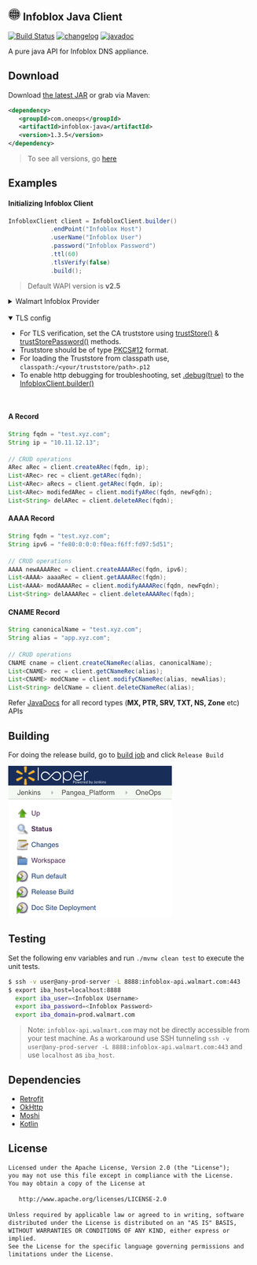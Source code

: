 <img src="docs/images/dns-icon.png" alt="Infoblox" width=25 height=25> Infoblox Java Client
----------
[![Build Status](https://ci.walmart.com/buildStatus/icon?job=Pangea_Platform/OneOps/infoblox-java)][build-job] [![changelog][cl-svg]][cl-url] [![javadoc][javadoc-svg]][javadoc-url]  

A pure java API for Infoblox DNS appliance.

Download
--------

Download [the latest JAR][1] or grab via Maven:
```xml
<dependency>
   <groupId>com.oneops</groupId>
   <artifactId>infoblox-java</artifactId>
   <version>1.3.5</version>
</dependency>
```
> To see all versions, go [here][0]

## Examples

#### Initializing Infoblox Client

```java
InfobloxClient client = InfobloxClient.builder()
            .endPoint("Infoblox Host")
            .userName("Infoblox User")
            .password("Infoblox Password")
            .ttl(60)
            .tlsVerify(false)
            .build();
```
> Default WAPI version is <b>v2.5</b>

<details>
 <summary>Walmart Infoblox Provider</summary>

   A new `InfobloxClientProvider` class has been provided to create 
   `InfobloxClient` transparently based on the `FQDN`. This will be make use of a `/secrets/infoblox-conf.json` config file to get all the infoblox endpoint configurations. To get a client (cached) for supported domain, 

   ```java 
   String fqdn = "test.us.walmart.net";
   String ip = "10.11.12.13";

   InfobloxClient client = InfobloxClientProvider.forDomain(fqdn);
   ARec aRec = client.createARec(fqdn, ip);
   ```
</details><br/>

<details open>
 <summary>TLS config</summary>

  - For TLS verification, set the CA truststore using [trustStore()][2] & [trustStorePassword()][3] methods.
  - Truststore should be of type [PKCS#12][4] format. 
  - For loading the Truststore from classpath use, `classpath:/<your/truststore/path>.p12`
  - To enable http debugging for troubleshooting, set [.debug(true)][5] to the [InfobloxClient.builder()][6]
</details><br/>

#### **A** Record

```java
String fqdn = "test.xyz.com";
String ip = "10.11.12.13";

// CRUD operations
ARec aRec = client.createARec(fqdn, ip);
List<ARec> rec = client.getARec(fqdn);
List<ARec> aRecs = client.getARec(fqdn, ip);
List<ARec> modifedARec = client.modifyARec(fqdn, newFqdn);
List<String> delARec = client.deleteARec(fqdn);
```
#### **AAAA** Record

```java
String fqdn = "test.xyz.com";
String ipv6 = "fe80:0:0:0:f0ea:f6ff:fd97:5d51";

// CRUD operations
AAAA newAAAARec = client.createAAAARec(fqdn, ipv6);
List<AAAA> aaaaRec = client.getAAAARec(fqdn);
List<AAAA> modAAAARec = client.modifyAAAARec(fqdn, newFqdn);
List<String> delAAAARec = client.deleteAAAARec(fqdn);
```

#### **CNAME** Record

```java
String canonicalName = "test.xyz.com";
String alias = "app.xyz.com";

// CRUD operations
CNAME cname = client.createCNameRec(alias, canonicalName);
List<CNAME> rec = client.getCNameRec(alias);
List<CNAME> modCName = client.modifyCNameRec(alias, newAlias);
List<String> delCName = client.deleteCNameRec(alias);
```

Refer [JavaDocs][javadoc-url] for all record types (**MX, PTR, SRV, TXT, NS, Zone** etc) APIs

## Building

 For doing the release build, go to [build job][build-job] and click `Release Build`
 
 <img src="docs/images/release-build.gif" width=333 height=307>
  

## Testing

Set the following env variables and run `./mvnw clean test` to execute the unit tests.

```bash
$ ssh -v user@any-prod-server -L 8888:infoblox-api.walmart.com:443
$ export iba_host=localhost:8888
  export iba_user=<Infoblox Username>
  export iba_password=<Infoblox Password>
  export iba_domain=prod.walmart.com
```

> Note: `infoblox-api.walmart.com` may not be directly accessible from your test machine. 
> As a workaround use SSH tunneling `ssh -v user@any-prod-server -L 8888:infoblox-api.walmart.com:443` 
> and use `localhost` as `iba_host`.

## Dependencies

 - [Retrofit](https://github.com/square/retrofit/)
 - [OkHttp](https://github.com/square/okhttp)
 - [Moshi](https://github.com/square/Moshi/)
 - [Kotlin](https://kotlinlang.org/)

      
License
-------

    Licensed under the Apache License, Version 2.0 (the "License");
    you may not use this file except in compliance with the License.
    You may obtain a copy of the License at

       http://www.apache.org/licenses/LICENSE-2.0

    Unless required by applicable law or agreed to in writing, software
    distributed under the License is distributed on an "AS IS" BASIS,
    WITHOUT WARRANTIES OR CONDITIONS OF ANY KIND, either express or implied.
    See the License for the specific language governing permissions and
    limitations under the License.



<!-- Badges -->

[0]: https://repository.walmart.com/content/groups/public/com/oneops/infoblox-java/
[1]: https://repository.walmart.com/nexus/service/local/artifact/maven/redirect?g=com.oneops&a=infoblox-java&v=LATEST&e=jar&r=pangaea_releases&c=
[2]: https://gecgithub01.walmart.com/pages/oneops/infoblox-java/javadocs/com/oneops/infoblox/InfobloxClient.Builder.html#trustStore-java.lang.String-
[3]: https://gecgithub01.walmart.com/pages/oneops/infoblox-java/javadocs/com/oneops/infoblox/InfobloxClient.Builder.html#trustStorePassword-java.lang.String-
[4]: https://en.wikipedia.org/wiki/PKCS_12
[5]: https://gecgithub01.walmart.com/pages/oneops/infoblox-java/javadocs/com/oneops/infoblox/InfobloxClient.Builder.html#debug-boolean-
[6]: https://gecgithub01.walmart.com/pages/oneops/infoblox-java/javadocs/com/oneops/infoblox/InfobloxClient.Builder.html

[build-job]: https://ci.walmart.com/job/Pangea_Platform/job/OneOps/job/infoblox-java/

[cl-url]: https://gecgithub01.walmart.com/oneops/infoblox-java/blob/master/CHANGELOG.md
[cl-svg]: https://img.shields.io/badge/change--log-latest-green.svg?style=flat-square

[javadoc-url]: https://gecgithub01.walmart.com/pages/oneops/infoblox-java/javadocs/
[javadoc-svg]: https://img.shields.io/badge/api--doc-latest-cyan.svg?style=flat-square

